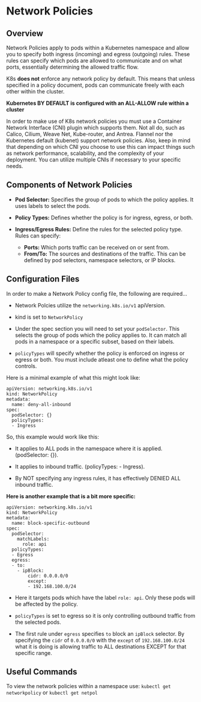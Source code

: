 # Network Policies

## Overview

Network Policies apply to pods within a Kubernetes namespace and allow you to specify both ingress (incoming) and egress (outgoing) rules. These rules can specify which pods are allowed to communicate and on what ports, essentially determining the allowed traffic flow.

K8s __does not__ enforce any network policy by default. This means that unless specified in a policy document, pods can communicate freely with each other within the cluster.

__Kubernetes BY DEFAULT is configured with an ALL-ALLOW rule within a cluster__

In order to make use of K8s network policies you must use a Container Network Interface (CNI) plugin which supports them. Not all do, such as Calico, Cilium, Weave Net, Kube-router, and Antrea. Flannel nor the Kubernetes default (kubenet) support network policies. Also, keep in mind that depending on which CNI you choose to use this can impact things such as network performance, scalability, and the complexity of your deployment. You can utilize multiple CNIs if necessary to your specific needs.

## Components of Network Policies

- __Pod Selector:__ Specifies the group of pods to which the policy applies. It uses labels to select the pods.

- __Policy Types:__ Defines whether the policy is for ingress, egress, or both.

- __Ingress/Egress Rules:__ Define the rules for the selected policy type. Rules can specify:
    - __Ports:__ Which ports traffic can be received on or sent from.
    - __From/To:__ The sources and destinations of the traffic. This can be defined by pod selectors, namespace selectors, or IP blocks.

## Configuration Files

In order to make a Network Policy config file, the following are required...

- Network Polcies utilize the `networking.k8s.io/v1` apiVersion.

- kind is set to `NetworkPolicy`

- Under the spec section you will need to set your `podSelector`. This selects the group of pods which the policy applies to. It can match all pods in a namespace or a specific subset, based on their labels.

- `policyTypes` will specify whether the policy is enforced on ingress or egress or both. You must include atleast one to define what the policy controls.

Here is a minimal example of what this might look like:

```
apiVersion: networking.k8s.io/v1
kind: NetworkPolicy
metadata:
  name: deny-all-inbound
spec:
  podSelector: {}
  policyTypes:
  - Ingress
```

So, this example would work like this:

- It applies to ALL pods in the namespace where it is applied.  (podSelector: {}).
- It applies to inbound traffic. (policyTypes: - Ingress).

- By NOT specifying any ingress rules, it has effectively DENIED ALL inbound traffic.

__Here is another example that is a bit more specific:__

```
apiVersion: networking.k8s.io/v1
kind: NetworkPolicy
metadata:
  name: block-specific-outbound
spec:
  podSelector:
    matchLabels:
      role: api
  policyTypes:
  - Egress
  egress:
  - to:
    - ipBlock:
        cidr: 0.0.0.0/0
        except:
        - 192.168.100.0/24

```

- Here it targets pods which have the label `role: api`. Only these pods will be affected by the policy.

- `policyTypes` is set to egress so it is only controlling outbound traffic from the selected pods.

- The first rule under `egress` specifies `to` block an `ipBlock` selector. By specifying the `cidr` of `0.0.0.0/0` with the `except` of `192.168.100.0/24` what it is doing is allowing traffic to ALL destinations EXCEPT for that specific range.

## Useful Commands

To view the network policies within a namespace use:
`kubectl get networkpolicy` or `kubectl get netpol`